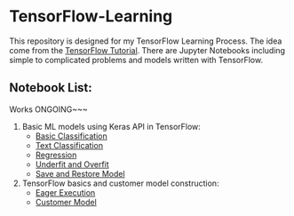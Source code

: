 # TensorFlow-Learning
This repository is designed for my TensorFlow Learning Process. The idea come from the [TensorFlow Tutorial](https://www.tensorflow.org/tutorials).
There are Jupyter Notebooks including simple to complicated problems and models written with TensorFlow.

## Notebook List:
Works ONGOING~~~
1. Basic ML models using Keras API in TensorFlow:
    * [Basic Classification](https://github.com/zhangjh915/TensorFlow-Learning/blob/master/01_Basic_Classification.ipynb)
    * [Text Classification](https://github.com/zhangjh915/TensorFlow-Learning/blob/master/02_Text_Classification.ipynb)
    * [Regression](https://github.com/zhangjh915/TensorFlow-Learning/blob/master/03_Regression.ipynb)
    * [Underfit and Overfit](https://github.com/zhangjh915/TensorFlow-Learning/blob/master/04_Underfit_and_Overfit.ipynb)
    * [Save and Restore Model](https://github.com/zhangjh915/TensorFlow-Learning/blob/master/05_Save_and_Restore_Model.ipynb)
2. TensorFlow basics and customer model construction:
    * [Eager Execution](https://github.com/zhangjh915/TensorFlow-Learning/blob/master/06_Eager_Execution.ipynb)
    * [Customer Model](https://github.com/zhangjh915/TensorFlow-Learning/blob/master/07_Customer_Model.ipynb)
